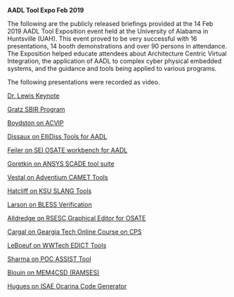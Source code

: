 **AADL Tool Expo Feb 2019** 

The following are the publicly released briefings provided at the 14 Feb
2019 AADL Tool Exposition event held at the University of Alabama in Huntsville (UAH). This event proved to be very successful with 16 presentations, 14 booth demonstrations and over 90 persons in attendance. The Exposition helped educate attendees about Architecture Centric Virtual Integration, the application of AADL to complex cyber physical embedded systems, and the guidance and tools being applied to various programs.

The following presentations were recorded as video.

[Dr. Lewis Keynote](http://aadl.info/aadl/videos/Feb2019/02_Dr_Lewis_Keynote.mp4)

[Gratz SBIR Program](http://aadl.info/aadl/videos/Feb2019/03_Gratz_SBIR.mp4)

[Boydston on ACVIP](http://aadl.info/aadl/videos/Feb2019/04_Boydston_ACVIP.mp4)

[Dissaux on ElliDiss Tools for AADL](http://aadl.info/aadl/videos/Feb2019/05_Dissaux_ElliDiss_Tools.mp4)

[Feiler on SEI OSATE workbench for AADL](http://aadl.info/aadl/videos/Feb2019/06_Feiler_SEI_OSATE.mp4)

[Goretkin on ANSYS SCADE tool suite](http://aadl.info/aadl/videos/Feb2019/07_Goretkin_ANSYS_SCADE.mp4)

[Vestal on Adventium CAMET Tools](http://aadl.info/aadl/videos/Feb2019/08_Vestal_Adventium_CAMET_Tools.mp4)

[Hatcliff on KSU SLANG Tools](http://aadl.info/aadl/videos/Feb2019/09_Hatcliff_KSU_SLANG_Tools.mp4)

[Larson on BLESS Verification](http://aadl.info/aadl/videos/Feb2019/10_Larson_BLESS.mp4)

[Alldredge on RSESC Graphical Editor for OSATE](http://aadl.info/aadl/videos/Feb2019/11_Alldredge_RSESC_OSATE_Graphics.mp4)

[Cargal on Geargia Tech Online Course on CPS](http://aadl.info/aadl/videos/Feb2019/12_Cargal_Georgiatech_CPS_Course.mp4)

[LeBoeuf on WWTech EDICT Tools](http://aadl.info/aadl/videos/Feb2019/13_Walter_LeBoeuf_WWTech_EDICT.mp4)

[Sharma on POC ASSIST Tool](http://aadl.info/aadl/videos/Feb2019/15_Sharma_POC_ASSIST.mp4)

[Blouin on MEM4CSD (RAMSES)](http://aadl.info/aadl/videos/Feb2019/16_Blouin_TelecomParisTech_MEM4CSD.mp4)

[Hugues on ISAE Ocarina Code Generator](http://aadl.info/aadl/videos/Feb2019/17_Hugues_ISAE_Ocarina.mp4)


